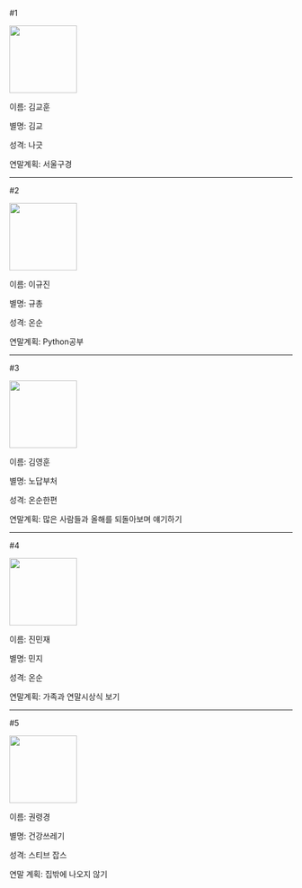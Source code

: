#1

<img width="120" src="https://scontent-icn1-1.xx.fbcdn.net/v/t1.0-9/21617877_1620885234640947_4016732577944580524_n.jpg?_nc_cat=100&_nc_ht=scontent-icn1-1.xx&oh=328fe365f25df15384a84b750e13d3b3&oe=5C9435AF">

이름: 김교훈

별명: 김교

성격: 나긋

연말계획: 서울구경

---

#2

<img width="120" src="https://user-images.githubusercontent.com/34672273/50433910-73530400-091e-11e9-8813-0380ab1ecaa1.png">

이름: 이규진

별명: 규총

성격: 온순

연말계획: Python공부

---
#3

<img width="120" src="https://user-images.githubusercontent.com/34672273/50433830-00498d80-091e-11e9-80b5-ae395d270380.jpg">

이름: 김영훈

별명: 노답부처

성격: 온순한편

연말계획: 많은 사람들과 올해를 되돌아보며 얘기하기

---
#4

<img width="120" src = "https://user-images.githubusercontent.com/34672273/50433874-37b83a00-091e-11e9-9956-3ba70fc517ae.jpg">

이름: 진민재

별명: 민지

성격: 온순

연말계획: 가족과 연말시상식 보기

---
#5

<img width ="120" src="![default](https://user-images.githubusercontent.com/45252527/50433503-edce5480-091b-11e9-9de4-63a292ff028b.png)">

이름: 권령경

별명: 건강쓰레기

성격: 스티브 잡스

연말 계획: 집밖에 나오지 않기
